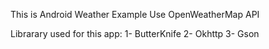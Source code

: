 This is Android Weather Example
Use OpenWeatherMap API

Librarary used for this app:
1- ButterKnife
2- Okhttp
3- Gson
